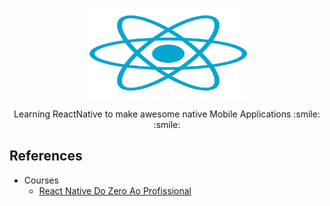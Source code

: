 <p align="center">
  <a href="https://facebook.github.io/react-native/">
    <img src="reactnative.png" alt="" width=256 height=144>
  </a>

  <p align="center">
    Learning ReactNative to make awesome native Mobile Applications :smile:  :smile:
    <br>
  </p>

## References

 - Courses
    - [React Native Do Zero Ao Profissional](http://lp.b7web.com.br/rn-pre-venda/)